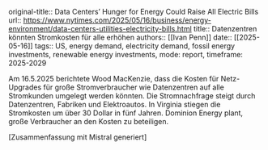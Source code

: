 original-title:: Data Centers’ Hunger for Energy Could Raise All Electric Bills
url:: https://www.nytimes.com/2025/05/16/business/energy-environment/data-centers-utilities-electricity-bills.html
title:: Datenzentren könnten Stromkosten für alle erhöhen
authors:: [[Ivan Penn]]
date:: [[2025-05-16]]
tags:: US, energy demand, electricity demand, fossil energy investments, renewable energy investments, mode: report, timeframe: 2025-2029

Am 16.5.2025 berichtete Wood MacKenzie, dass die Kosten für Netz-Upgrades für große Stromverbraucher wie Datenzentren auf alle Stromkunden umgelegt werden könnten. Die Stromnachfrage steigt durch Datenzentren, Fabriken und Elektroautos. In Virginia stiegen die Stromkosten um über 30 Dollar in fünf Jahren. Dominion Energy plant, große Verbraucher an den Kosten zu beteiligen.

[Zusammenfassung mit Mistral generiert]
